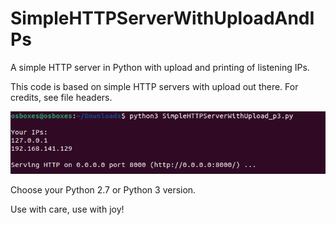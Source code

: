 # SimpleHTTPServerWithUploadAndIPs
A simple HTTP server in Python with upload and printing of listening IPs.

This code is based on simple HTTP servers with upload out there. For credits, see file headers.

![Screenshot](https://github.com/michiellemmens/SimpleHTTPServerWithUploadAndIPs/blob/main/yourips.PNG)

Choose your Python 2.7 or Python 3 version.

Use with care, use with joy!
